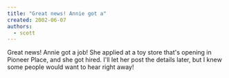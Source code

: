 ```yaml
---
title: "Great news! Annie got a"
created: 2002-06-07
authors: 
  - scott
---
```


Great news! Annie got a job! She applied at a toy store that's opening in Pioneer Place, and she got hired. I'll let her post the details later, but I knew some people would want to hear right away!
